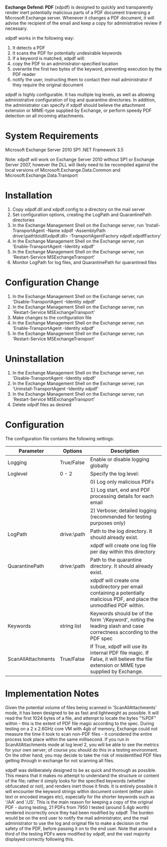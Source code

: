 **Exchange Defend: PDF** (xdpdf) is designed to quickly and transparently render inert potentially malicious parts of a PDF document traversing a Microsoft Exchange server. Whenever it changes a PDF document, it will advise the recipient of the email and keep a copy for administrative review if necessary.

xdpdf works in the following way:

1. It detects a PDF
2. It scans the PDF for potentially undesirable keywords
3. If a keyword is matched, xdpdf will:
  1. copy the PDF to an administrator-specified location
  2. overwrite the first two bytes of the keyword, preventing execution by the PDF reader
  3. notify the user, instructing them to contact their mail administrator if they require the original document

xdpdf is highly configurable.  It has multiple log levels, as well as allowing administrative configuration of log and quarantine directories.  In addition, the administrator can specify if xdpdf should believe the attachment extension or MIME-type supplied by Exchange, or perform speedy PDF detection on all incoming attachments.

System Requirements
===================
Microsoft Exchange Server 2010 SP1
.NET Framework 3.5

Note: xdpdf will work on Exchange Server 2010 without SP1 or Exchange Server 2007, however the DLL will likely need to be recompiled against the local versions of Microsoft.Exchange.Data.Common and Microsoft.Exchange.Data.Transport

Installation
============

1. Copy xdpdf.dll and xdpdf.config to a directory on the mail server
2. Set configuration options, creating the LogPath and QuarantinePath directories
3. In the Exchange Management Shell on the Exchange server, run 'Install-TransportAgent -Name xdpdf -AssemblyPath drive:\path\to\dll\xdpdf.dll> -TransportAgentFactory xdpdf.xdpdfFactory'
4. In the Exchange Management Shell on the Exchange server, run 'Enable-TransportAgent -Identity xdpdf'
5. In the Exchange Management Shell on the Exchange server, run 'Restart-Service MSExchangeTransport'
6. Monitor LogPath for log files, and QuarantinePath for quarantined files

Configuration Change
====================

1. In the Exchange Management Shell on the Exchange server, run 'Disable-TransportAgent -Identity xdpdf'
2. In the Exchange Management Shell on the Exchange server, run 'Restart-Service MSExchangeTransport'
3. Make changes to the configuration file
4. In the Exchange Management Shell on the Exchange server, run 'Enable-TransportAgent -Identity xdpdf'
5. In the Exchange Management Shell on the Exchange server, run 'Restart-Service MSExchangeTransport'

Uninstallation
==============

1. In the Exchange Management Shell on the Exchange server, run 'Disable-TransportAgent -Identity xdpdf'
2. In the Exchange Management Shell on the Exchange server, run 'Uninstall-TransportAgent -Identity xdpdf'
3. In the Exchange Management Shell on the Exchange server, run 'Restart-Service MSExchangeTransport'
4. Delete xdpdf files as desired

Configuration
=============
The configuration file contains the following settings:

Parameter | Options | Description
--- | --- | ---
Logging | True/False		| Enable or disable logging globally
Loglevel | 0 - 2		| Specify the log level:
	|			| 0) Log only malicious PDFs
	|			| 1) Log start, end and PDF processing details for each email
	|			| 2) Verbose; detailed logging (recommended for testing purposes only)
LogPath | drive:\path		| Path to the log directory.  It should already exist.
	|			| xdpdf will create one log file per day within this directory
QuarantinePath | drive:\path	| Path to the quarantine directory.  It should already exist.
	|			| xdpdf will create one subdirectory per email containing a potentially malicious PDF, and place the unmodified PDF within.
Keywords | string list		| Keywords should be of the form '/Keyword', noting the leading slash and case correctness according to the PDF spec
ScanAllAttachments | True/False	| If True, xdpdf will use its internal PDF file magic. If False, it will believe the file extension or MIME type supplied by Exchange.

Implementation Notes
====================
Given the potential volume of files being scanned in 'ScanAllAttachments' mode, it has been designed to be as fast and lightweight as possible.  It will read the first 1024 bytes of a file, and attempt to locate the bytes "%PDF" within - this is the extent of PDF file magic according to the spec.  During testing on a 2 x 2.6GHz core VM with 4gb of memory, Exchange could not measure the time it took to scan non-PDF files - it considered the entire process took place within the same millisecond.  If you run in ScanAllAttachments mode at log level 2, you will be able to see the metrics for your own server; of course you should do this in a testing environment.  On the other hand, you may decide to take the risk of misidentified PDF files getting through in exchange for not scanning all files.

xdpdf was deliberately designed to be as quick and thorough as possible.  This means that it makes no attempt to understand the structure or content of the file; rather it simply looks for the specified keywords (whether obfuscated or not), and renders inert those it finds.  It is entirely possible it will encounter the keyword strings within document content (either plain text or encoded images etc), especially for the shorter keywords such as '/AA' and '/JS'.  This is the main reason for keeping a copy of the original PDF - during testing, 21 PDFs from 7950 I tested (around 5.4gb worth) rendered incorrectly once they had been modified by xdpdf.  The burden would be on the end user to notify the mail administrator, and the mail administrator to use the log and original file to make a decision on the safety of the PDF, before passing it on to the end user.  Note that around a third of the testing PDFs were modified by xdpdf, and the vast majority displayed correctly following this.
